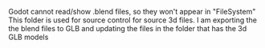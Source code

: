 Godot cannot read/show .blend files, so they won't appear in "FileSystem"
This folder is used for source control for source 3d files.
I am exporting the the blend files to GLB and updating the files in 
the folder that has the 3d GLB models
